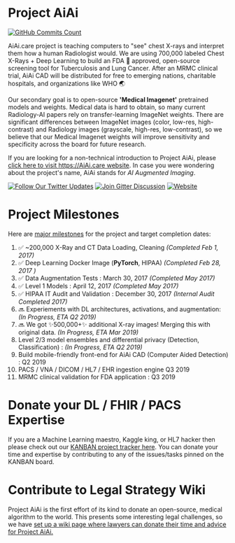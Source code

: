 # Project AiAi

[![GitHub Commits Count](https://img.shields.io/github/commits-since/AiAiHealthcare/ProjectAiAi/0.0.svg?maxAge=300&label=Github%20Commits)](https://github.com/AiAiHealthcare/ProjectAiAi/graphs/punch-card)

AiAi.care project is teaching computers to "see" chest X-rays and interpret them how a human Radiologist would. We are using 700,000 labeled Chest X-Rays + Deep Learning to build an FDA 💊 approved, open-source screening tool for Tuberculosis and Lung Cancer. After an MRMC clinical trial, AiAi CAD will be distributed for free to emerging nations, charitable hospitals, and organizations like WHO 🌏 

Our secondary goal is to open-source **'Medical Imagenet'** pretrained models and weights.  Medical data is hard to obtain, so many current Radiology-AI papers rely on transfer-learning ImageNet weights.  There are significant differences between ImageNet images (color, low-res, high-contrast) and Radiology images (grayscale, high-res, low-contrast), so we believe that our Medical Imagenet weights will improve sensitivity and specificity across the board for future research. 

If you are looking for a non-technical introduction to Project AiAi, please [click here to visit https://AiAi.care website](https://AiAi.care).  In case you were wondering about the project's name, AiAi stands for _AI Augmented Imaging_.


[![Follow Our Twitter Updates](https://img.shields.io/twitter/follow/AiAiHealthcare.svg?style=social&label=Follow&maxAge=3600)](https://twitter.com/AiAiHealthcare/) 
[![Join Gitter Discussion](https://img.shields.io/gitter/room/AiAi-care/Lobby.svg?maxAge=3600)](https://gitter.im/AiAi-care/Lobby) 
[![Website](https://img.shields.io/website-up-down-green-red/https/AiAi.care.svg?maxAge=3600)](https://AiAi.care/) 


# Project Milestones 
Here are [major milestones](https://github.com/AiAiHealthcare/ProjectAiAi/milestones) for the project and target completion dates:

1. :white_check_mark: ~200,000 X-Ray and CT Data Loading, Cleaning _(Completed Feb 1, 2017)_
1. :white_check_mark: Deep Learning Docker Image (**PyTorch**, HIPAA) _(Completed Feb 28, 2017 )_
1. :white_check_mark: Data Augmentation Tests : March 30, 2017 _(Completed May 2017)_
1. :white_check_mark: Level 1 Models : April 12, 2017 _(Completed May 2017)_
1. :white_check_mark: HIPAA IT Audit and Validation : December 30, 2017 _(Internal Audit Completed 2017)_
1. :soon: Experiements with DL architectures, activations, and augmentation: _(In Progress, ETA Q2 2019)_
1. :soon: We got :sparkles:500,000+:sparkles: additional X-ray images! Merging this with original data. _(In Progress, ETA Mar 2019)_
1. Level 2/3 model ensembles and differential privacy (Detection, Classification) : _(In Progress, ETA Q2 2019)_
1. Build mobile-friendly front-end for AiAi CAD (Computer Aided Detection) : Q2 2019
1. PACS / VNA / DICOM / HL7 / EHR ingestion engine Q3 2019
1. MRMC clinical validation for FDA application : Q3 2019


# Donate your DL / FHIR / PACS Expertise

If you are a Machine Learning maestro, Kaggle king, or HL7 hacker then please check out our [KANBAN project tracker here](https://github.com/AiAiHealthcare/ProjectAiAi/projects/1?fullscreen=true). You can donate your time and expertise by contributing to any of the issues/tasks pinned on the KANBAN board.


# Contribute to Legal Strategy Wiki

Project AiAi is the first effort of its kind to donate an open-source, medical algorithm to the world.  This presents some interesting legal challenges, so we have [set up a wiki page where lawyers can donate their time and advice for Project AiAi.](https://github.com/AiAiHealthcare/ProjectAiAi/wiki)
